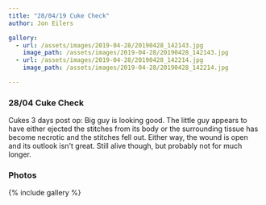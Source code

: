 ```yaml
---
title: "28/04/19 Cuke Check"
author: Jon Eilers

gallery:
  - url: /assets/images/2019-04-28/20190428_142143.jpg 
    image_path: /assets/images/2019-04-28/20190428_142143.jpg  
  - url: /assets/images/2019-04-28/20190428_142214.jpg
    image_path: /assets/images/2019-04-28/20190428_142214.jpg

---
```


### 28/04 Cuke Check
Cukes 3 days post op: Big guy is looking good. The little guy appears to have either ejected the stitches from its body or the surrounding tissue has become necrotic and the stitches fell out. Either way, the wound is open and its outlook isn't great. Still alive though, but probably not for much longer. 

### Photos
{% include gallery %}
